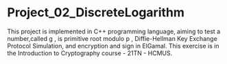 # Project_02_DiscreteLogarithm

This project is implemented in C++ programming language, aiming to test a number,called g , is primitive root modulo p , Diffie-Hellman Key Exchange Protocol Simulation, and encryption and sign in ElGamal. This exercise is in the Introduction to Cryptography course - 21TN - HCMUS.